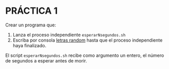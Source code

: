 # PRÁCTICA 1

Crear un programa que:
1. Lanza el proceso independiente `esperarNsegundos.sh`
2. Escriba por consola [letras random](https://www.baeldung.com/java-random-string) hasta que el proceso independiente haya finalizado.

El script `esperarNsegundos.sh` recibe como argumento un entero, el número de segundos a esperar antes de morir.

